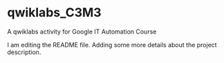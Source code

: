 # qwiklabs_C3M3
A qwiklabs activity for Google IT Automation Course

I am editing the README file. Adding some more details about the project description.

